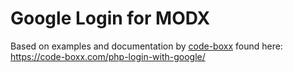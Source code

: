 # Google Login for MODX

Based on examples and documentation by [code-boxx](https://github.com/code-boxx/) found here: https://code-boxx.com/php-login-with-google/